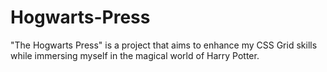 # Hogwarts-Press
"The Hogwarts Press" is a project that aims to enhance my CSS Grid skills while immersing myself in the magical world of Harry Potter. 
